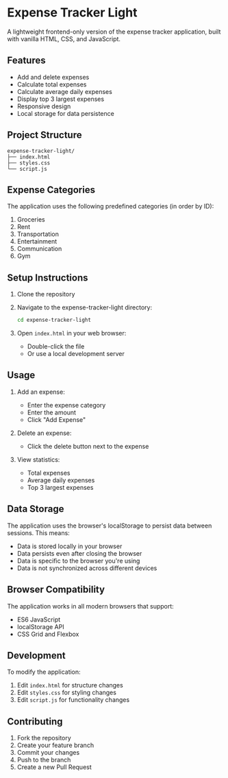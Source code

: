 # Expense Tracker Light

A lightweight frontend-only version of the expense tracker application, built with vanilla HTML, CSS, and JavaScript.

## Features

- Add and delete expenses
- Calculate total expenses
- Calculate average daily expenses
- Display top 3 largest expenses
- Responsive design
- Local storage for data persistence

## Project Structure

```
expense-tracker-light/
├── index.html
├── styles.css
└── script.js
```

## Expense Categories

The application uses the following predefined categories (in order by ID):

1. Groceries
2. Rent
3. Transportation
4. Entertainment
5. Communication
6. Gym

## Setup Instructions

1. Clone the repository
2. Navigate to the expense-tracker-light directory:
   ```bash
   cd expense-tracker-light
   ```

3. Open `index.html` in your web browser:
   - Double-click the file
   - Or use a local development server

## Usage

1. Add an expense:
   - Enter the expense category
   - Enter the amount
   - Click "Add Expense"

2. Delete an expense:
   - Click the delete button next to the expense

3. View statistics:
   - Total expenses
   - Average daily expenses
   - Top 3 largest expenses

## Data Storage

The application uses the browser's localStorage to persist data between sessions. This means:
- Data is stored locally in your browser
- Data persists even after closing the browser
- Data is specific to the browser you're using
- Data is not synchronized across different devices

## Browser Compatibility

The application works in all modern browsers that support:
- ES6 JavaScript
- localStorage API
- CSS Grid and Flexbox

## Development

To modify the application:

1. Edit `index.html` for structure changes
2. Edit `styles.css` for styling changes
3. Edit `script.js` for functionality changes

## Contributing

1. Fork the repository
2. Create your feature branch
3. Commit your changes
4. Push to the branch
5. Create a new Pull Request 